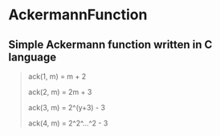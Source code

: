 # AckermannFunction
## Simple Ackermann function written in C language

> ack(1, m) = m + 2
> 
> ack(2, m) = 2m + 3
> 
> ack(3, m) = 2^(y+3) - 3
> 
> ack(4, m) = 2^2^...^2 - 3
> 

